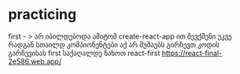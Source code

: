 # practicing

first - >  არ იბილდებოდა ამიტომ create-react-app ით შევქმენი უკვე რადგან სთაილდ კომპიონენტები აქ არ მუშაუბს გირჩევთ კოდის გარჩევისას first საქაღალდე ნახოთ 
react-first https://react-final-2e586.web.app/
